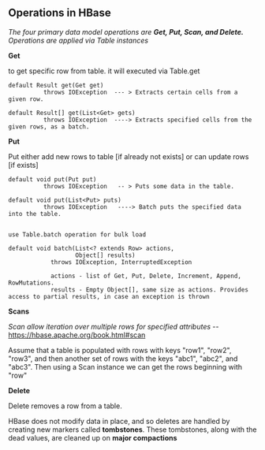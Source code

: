 ##  Operations in HBase

*The four primary data model operations are **Get, Put, Scan, and Delete.** Operations are applied via Table instances*

**Get**

  to get specific row from table. it will executed via Table.get
  
    default Result get(Get get)
              throws IOException  --- > Extracts certain cells from a given row.
              
    default Result[] get(List<Get> gets)
              throws IOException  ----> Extracts specified cells from the given rows, as a batch.
              
**Put**

  Put either add new rows to table [if already not exists] or can update rows [if exists]
  
    default void put(Put put)
              throws IOException   -- > Puts some data in the table.
              
    default void put(List<Put> puts)
              throws IOException   ----> Batch puts the specified data into the table.
              
              
    use Table.batch operation for bulk load
    
    default void batch(List<? extends Row> actions,
                       Object[] results)
                throws IOException, InterruptedException
                
                actions - list of Get, Put, Delete, Increment, Append, RowMutations.
                results - Empty Object[], same size as actions. Provides access to partial results, in case an exception is thrown
                
**Scans**

  *Scan allow iteration over multiple rows for specified attributes*  -- https://hbase.apache.org/book.html#scan
  
  Assume that a table is populated with rows with keys "row1", "row2", "row3", and then another set of rows with the keys "abc1", "abc2", and "abc3". 
  Then using a Scan instance we can get the rows beginning with "row"
  
**Delete**

  Delete removes a row from a table.
  
  HBase does not modify data in place, and so deletes are handled by creating new markers called **tombstones**. These tombstones, along with the dead values, are cleaned up on **major compactions**
  
  